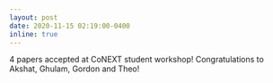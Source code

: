 ```yaml
---
layout: post
date: 2020-11-15 02:19:00-0400
inline: true
---
```


4 papers accepted at CoNEXT student workshop! Congratulations to Akshat, Ghulam, Gordon and Theo!
